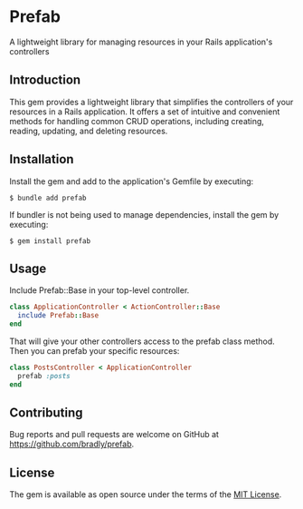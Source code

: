 # Prefab

A lightweight library for managing resources in your Rails application's controllers

## Introduction

This gem provides a lightweight library that simplifies the controllers of your resources in a Rails application. It offers a set of intuitive and convenient methods for handling common CRUD operations, including creating, reading, updating, and deleting resources.

## Installation

Install the gem and add to the application's Gemfile by executing:

    $ bundle add prefab

If bundler is not being used to manage dependencies, install the gem by executing:

    $ gem install prefab

## Usage
Include Prefab::Base in your top-level controller.

```ruby
class ApplicationController < ActionController::Base
  include Prefab::Base
end
```

That will give your other controllers access to the prefab class method. Then you can prefab your specific resources:

```ruby
class PostsController < ApplicationController
  prefab :posts
end
```

## Contributing

Bug reports and pull requests are welcome on GitHub at https://github.com/bradly/prefab.

## License

The gem is available as open source under the terms of the [MIT License](https://opensource.org/licenses/MIT).
